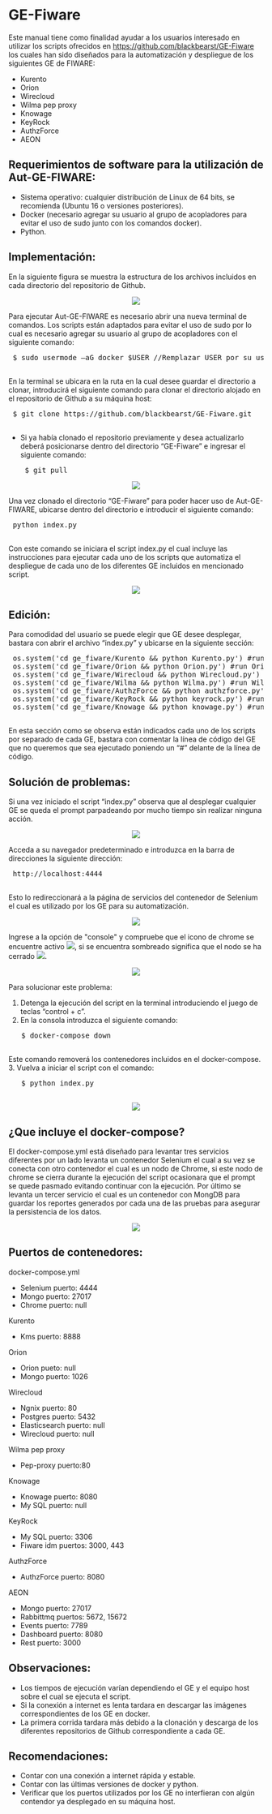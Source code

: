 GE-Fiware
=========
Este manual tiene como finalidad ayudar a los usuarios interesado en utilizar los scripts ofrecidos en https://github.com/blackbearst/GE-Fiware los cuales han sido diseñados para la automatización y despliegue de los siguientes GE de FIWARE:
-	Kurento
-	Orion
-	Wirecloud
-	Wilma pep proxy
-	Knowage
-	KeyRock
-	AuthzForce
-	AEON
## Requerimientos de software para la utilización de Aut-GE-FIWARE:
-	Sistema operativo: cualquier distribución de Linux de 64 bits, se recomienda (Ubuntu 16 o versiones posteriores).
-	Docker (necesario agregar su usuario al grupo de acopladores para evitar el uso de sudo junto con los comandos docker).
-	Python.
## Implementación:
En la siguiente figura se  muestra la estructura de los archivos incluidos en cada directorio del repositorio de Github.
<p align="center">
   <img src="extras/img/1_estructura_proyecto.png">
</p>
Para ejecutar Aut-GE-FIWARE es necesario abrir una nueva terminal de comandos. 
Los scripts están adaptados para evitar el uso de sudo por lo cual es necesario agregar su usuario al grupo de acopladores con el siguiente comando:
 <pre>
 $ sudo usermode –aG docker $USER //Remplazar USER por su usario.
 </pre>

En la terminal se ubicara en la ruta en la cual desee guardar el directorio a clonar, introducirá el siguiente comando para clonar el directorio alojado en el repositorio de Github  a su máquina host:
 <pre>
 $ git clone https://github.com/blackbearst/GE-Fiware.git
 </pre>

+ Si ya había clonado el repositorio previamente y desea actualizarlo deberá posicionarse dentro del directorio “GE-Fiware” e ingresar el siguiente comando:
       <pre>
       $ git pull
       </pre>
<p align="center">
    <img src="extras/img/2_gitpull.png">
</p>

Una vez clonado el directorio “GE-Fiware” para poder hacer uso de Aut-GE-FIWARE, ubicarse dentro del directorio e introducir el siguiente comando:
 <pre>
 python index.py
 </pre>
Con este comando se iniciara el script index.py el cual incluye las instrucciones para ejecutar cada uno de los scripts que automatiza el despliegue de cada uno de los diferentes GE incluidos en mencionado script.
<p align="center">
    <img src="extras/img/3_gitclone.png">
</p>

## Edición:
Para comodidad del usuario se puede elegir que GE desee desplegar, bastara con abrir el archivo “index.py” y ubicarse en la siguiente sección:

 <pre>
 os.system('cd ge_fiware/Kurento && python Kurento.py') #run KMS
 os.system('cd ge_fiware/Orion && python Orion.py') #run Orion
 os.system('cd ge_fiware/Wirecloud && python Wirecloud.py') #run Wirecloud
 os.system('cd ge_fiware/Wilma && python Wilma.py') #run Wilma
 os.system('cd ge_fiware/AuthzForce && python authzforce.py') #run AuthzForce
 os.system('cd ge_fiware/KeyRock && python keyrock.py') #run KeyRock
 os.system('cd ge_fiware/Knowage && python knowage.py') #run Knowage
 </pre>
En esta sección como se observa están indicados cada uno de los scripts por separado de cada GE, bastara con comentar la línea de código del GE que no queremos que sea ejecutado poniendo un “#” delante de la línea de código.

## Solución de problemas:
Si una vez iniciado el script “index.py” observa que al desplegar cualquier GE se queda el prompt parpadeando por mucho tiempo sin realizar ninguna acción.
<p align="center">
    <img src="extras/img/4_promptInactivo.png">
</p>
Acceda a su navegador predeterminado e introduzca en la barra de direcciones la siguiente dirección: 
 <pre>
 http://localhost:4444
 </pre>
Esto lo redireccionará a la página de servicios del contenedor de Selenium el cual es utilizado por los GE para su automatización.
<p align="center">
  <img src="extras/img/5_seleniumGrid.png">
</p>

Ingrese a la opción de "console" y compruebe que el icono de chrome se encuentre activo <img src="extras/img/chromeUp.png">, si se encuentra sombreado significa que el nodo se ha cerrado <img src="extras/img/chromeDown.png">.
<p align="center">
   <img src="extras/img/6_NodoUpDown.png">
</p>

Para solucionar este problema:
1.	Detenga la ejecución del script en la terminal introduciendo el juego de teclas “control + c”.
2.	En la consola introduzca el siguiente comando:
   <pre>
   $ docker-compose down
   </pre>
Este comando removerá los contenedores incluidos en el docker-compose.
3.	Vuelva a iniciar el script con el comando:
   <pre>
   $ python index.py
   </pre>
<p align="center">
   <img src="extras/img/7_restartNChrome.png">
</p>

## ¿Que incluye el docker-compose?
El docker-compose.yml está diseñado para levantar tres servicios diferentes por un lado  levanta un contenedor Selenium el cual a su vez se conecta con otro contenedor el cual es un nodo de Chrome, si este nodo de chrome se cierra durante la ejecución del script ocasionara que  el prompt se quede pasmado evitando continuar con la ejecución.
Por último se levanta un tercer servicio el cual es un contenedor con MongDB para guardar los reportes generados por cada una de las pruebas para asegurar la persistencia de los datos.
<p align="center">
   <img src="extras/img/8_dockerCompose.png">
</p>

## Puertos de contenedores:
docker-compose.yml
-	Selenium puerto: 4444
-	Mongo puerto: 27017
-	Chrome puerto: null

Kurento 
-	Kms puerto: 8888

Orion 
-	Orion pueto: null
-	Mongo puerto: 1026

Wirecloud
-	Ngnix puerto: 80
-	Postgres puerto: 5432
-	Elasticsearch puerto: null
-	Wirecloud puerto: null

Wilma pep proxy
-	Pep-proxy puerto:80

Knowage
-	Knowage puerto: 8080
-	My SQL puerto: null

KeyRock
-	My SQL puerto: 3306
-	Fiware idm puertos: 3000, 443

AuthzForce
-	AuthzForce puerto: 8080

AEON
-	Mongo puerto: 27017
-	Rabbittmq puertos: 5672, 15672
-	Events puerto: 7789
-	Dashboard puerto: 8080
-	Rest puerto: 3000

## Observaciones:
-	Los tiempos de ejecución varían dependiendo el GE y el equipo host sobre el cual se ejecuta el script.
-	Si la conexión a internet es lenta tardara en descargar las imágenes correspondientes de los GE en docker.
-	 La primera corrida tardara más debido a la clonación y descarga de los diferentes repositorios de Github correspondiente a cada GE. 
## Recomendaciones:
-	Contar con una conexión a internet rápida y estable.
-	Contar con las últimas versiones de docker y python.
-	Verificar que los puertos utilizados por los GE no interfieran con algún contendor ya desplegado en su máquina host.

